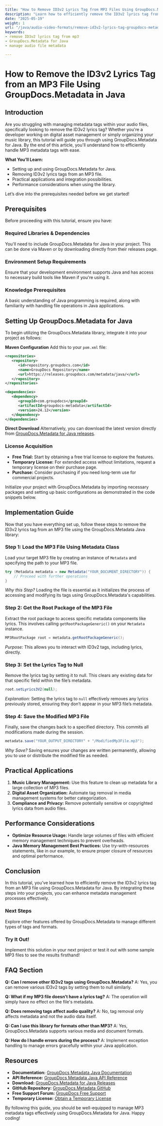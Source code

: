 ```yaml
---
title: "How to Remove ID3v2 Lyrics Tag from MP3 Files Using GroupDocs.Metadata in Java"
description: "Learn how to efficiently remove the ID3v2 lyrics tag from MP3 files using GroupDocs.Metadata for Java. Follow this step-by-step tutorial to manage your audio metadata."
date: "2025-05-19"
weight: 1
url: "/java/audio-video-formats/remove-id3v2-lyrics-tag-groupdocs-metadata-java/"
keywords:
- remove ID3v2 lyrics tag from mp3
- GroupDocs.Metadata for Java
- manage audio file metadata

---
```



# How to Remove the ID3v2 Lyrics Tag from an MP3 File Using GroupDocs.Metadata in Java

## Introduction

Are you struggling with managing metadata tags within your audio files, specifically looking to remove the ID3v2 lyrics tag? Whether you're a developer working on digital asset management or simply organizing your music library, this tutorial will guide you through using GroupDocs.Metadata for Java. By the end of this article, you'll understand how to efficiently handle MP3 metadata tags with ease.

**What You’ll Learn:**
- Setting up and using GroupDocs.Metadata for Java.
- Removing ID3v2 lyrics tags from an MP3 file.
- Practical applications and integration possibilities.
- Performance considerations when using the library.

Let’s dive into the prerequisites needed before we get started!

## Prerequisites

Before proceeding with this tutorial, ensure you have:

### Required Libraries & Dependencies
You'll need to include GroupDocs.Metadata for Java in your project. This can be done via Maven or by downloading directly from their releases page.

### Environment Setup Requirements
Ensure that your development environment supports Java and has access to necessary build tools like Maven if you're using it.

### Knowledge Prerequisites
A basic understanding of Java programming is required, along with familiarity with handling file operations in Java applications.

## Setting Up GroupDocs.Metadata for Java

To begin utilizing the GroupDocs.Metadata library, integrate it into your project as follows:

**Maven Configuration**
Add this to your `pom.xml` file:

```xml
<repositories>
   <repository>
      <id>repository.groupdocs.com</id>
      <name>GroupDocs Repository</name>
      <url>https://releases.groupdocs.com/metadata/java/</url>
   </repository>
</repositories>

<dependencies>
   <dependency>
      <groupId>com.groupdocs</groupId>
      <artifactId>groupdocs-metadata</artifactId>
      <version>24.12</version>
   </dependency>
</dependencies>
```

**Direct Download**
Alternatively, you can download the latest version directly from [GroupDocs.Metadata for Java releases](https://releases.groupdocs.com/metadata/java/).

### License Acquisition
- **Free Trial:** Start by obtaining a free trial license to explore the features.
- **Temporary License:** For extended access without limitations, request a temporary license on their purchase page.
- **Purchase:** Consider purchasing if you need long-term use for commercial projects.

Initialize your project with GroupDocs.Metadata by importing necessary packages and setting up basic configurations as demonstrated in the code snippets below.

## Implementation Guide

Now that you have everything set up, follow these steps to remove the ID3v2 lyrics tag from an MP3 file using the GroupDocs.Metadata Java library:

### Step 1: Load the MP3 File Using Metadata Class

Load your target MP3 file by creating an instance of `Metadata` and specifying the path to your MP3 file.

```java
try (Metadata metadata = new Metadata("YOUR_DOCUMENT_DIRECTORY")) {
    // Proceed with further operations
}
```

*Why this Step?*
Loading the file is essential as it initializes the process of accessing and modifying its tags using GroupDocs.Metadata's capabilities.

### Step 2: Get the Root Package of the MP3 File

Extract the root package to access specific metadata components like lyrics. This involves calling `getRootPackageGeneric()` on your `Metadata` instance.

```java
MP3RootPackage root = metadata.getRootPackageGeneric();
```

*Purpose:*
This allows you to interact with ID3v2 tags, including lyrics, directly.

### Step 3: Set the Lyrics Tag to Null

Remove the lyrics tag by setting it to null. This clears any existing data for that specific field within the file’s metadata.

```java
root.setLyrics3V2(null);
```

*Explanation:*
Setting the lyrics tag to `null` effectively removes any lyrics previously stored, ensuring they don’t appear in your MP3 file’s metadata.

### Step 4: Save the Modified MP3 File

Finally, save the changes back to a specified directory. This commits all modifications made during the session.

```java
metadata.save("YOUR_OUTPUT_DIRECTORY" + "/ModifiedMp3File.mp3");
```

*Why Save?*
Saving ensures your changes are written permanently, allowing you to use or distribute the modified file as needed.

## Practical Applications

1. **Music Library Management:** Use this feature to clean up metadata for a large collection of MP3 files.
2. **Digital Asset Organization:** Automate tag removal in media management systems for better categorization.
3. **Compliance and Privacy:** Remove potentially sensitive or copyrighted lyrics data from audio files.

## Performance Considerations
- **Optimize Resource Usage:** Handle large volumes of files with efficient memory management techniques to prevent overheads.
- **Java Memory Management Best Practices:** Use try-with-resources statements, like in our example, to ensure proper closure of resources and optimal performance.

## Conclusion

In this tutorial, you’ve learned how to efficiently remove the ID3v2 lyrics tag from an MP3 file using GroupDocs.Metadata for Java. By integrating these steps into your projects, you can enhance metadata management processes effectively.

### Next Steps
Explore other features offered by GroupDocs.Metadata to manage different types of tags and formats.

### Try It Out!
Implement this solution in your next project or test it out with some sample MP3 files to see the results firsthand!

## FAQ Section

**Q: Can I remove other ID3v2 tags using GroupDocs.Metadata?**
A: Yes, you can remove various ID3v2 tags by setting them to null similarly.

**Q: What if my MP3 file doesn’t have a lyrics tag?**
A: The operation will simply have no effect on the file's metadata.

**Q: Does removing tags affect audio quality?**
A: No, tag removal only affects metadata and not the audio data itself.

**Q: Can I use this library for formats other than MP3?**
A: Yes, GroupDocs.Metadata supports various media and document formats.

**Q: How do I handle errors during the process?**
A: Implement exception handling to manage errors gracefully within your Java application.

## Resources
- **Documentation:** [GroupDocs Metadata Java Documentation](https://docs.groupdocs.com/metadata/java/)
- **API Reference:** [GroupDocs Metadata Java API Reference](https://reference.groupdocs.com/metadata/java/)
- **Download:** [GroupDocs.Metadata for Java Releases](https://releases.groupdocs.com/metadata/java/)
- **GitHub Repository:** [GroupDocs.Metadata GitHub](https://github.com/groupdocs-metadata/GroupDocs.Metadata-for-Java)
- **Free Support Forum:** [GroupDocs Free Support](https://forum.groupdocs.com/c/metadata/)
- **Temporary License:** [Obtain a Temporary License](https://purchase.groupdocs.com/temporary-license/) 

By following this guide, you should be well-equipped to manage MP3 metadata tags effectively using GroupDocs.Metadata for Java. Happy coding!

